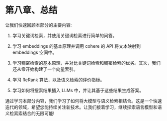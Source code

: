 # 第八章、总结

让我们快速回顾本部分的主要内容:

1. 学习关键词检索，并使用关键词检索进行简单的问答。

2. 学习 embeddings 的基本原理并调用 cohere 的 API 将文本映射到 embeddings 空间中。

3. 学习稠密检索的基本原理，并对比关键词检索和稠密检索的优劣。其次，我们还从零开始构建了一个向量索引。

4. 学习 ReRank 算法，以及语义检索的评价指标。

5. 学习如何将搜索结果插入 LLMs 中，并让其基于这些结果生成答案。

通过学习本部分内容，我们学习了如何将大模型与语义检索相结合。这是一个快速迭代的领域，希望您能持续关注新技术。让我们接着学习，继续探索语言模型和语义检索索结合的无限可能!
